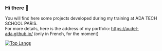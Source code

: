 ### Hi there 👋

You will find here some projects developed during my training at ADA TECH SCHOOL PARIS. <br>
For more details, here is the address of my portfolio: https://audel-ada.github.io/ (only in French, for the moment) <br>

[![Top Langs](https://github-readme-stats.vercel.app/api/top-langs/?username=AuDel-Ada&layout=compact)](https://github.com/AuDel-Ada/github-readme-stats)



<!--
**AuDel-Ada/AuDel-Ada** is a ✨ _special_ ✨ repository because its `README.md` (this file) appears on your GitHub profile.

Here are some ideas to get you started:

- 🔭 I’m currently working on ...
- 🌱 I’m currently learning ...
- 👯 I’m looking to collaborate on ...
- 🤔 I’m looking for help with ...
- 💬 Ask me about ...
- 📫 How to reach me: ...
- 😄 Pronouns: ...
- ⚡ Fun fact: ...
-->
